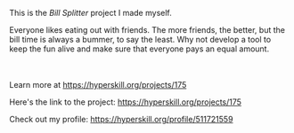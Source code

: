 This is the *Bill Splitter* project I made myself.


<p>Everyone likes eating out with friends. The more friends, the better, but the bill time is always a bummer, to say the least. Why not develop a tool to keep the fun alive and make sure that everyone pays an equal amount.</p><br/><br/>Learn more at <a href="https://hyperskill.org/projects/175?utm_source=ide&utm_medium=ide&utm_campaign=ide&utm_content=project-card">https://hyperskill.org/projects/175</a>

Here's the link to the project: https://hyperskill.org/projects/175

Check out my profile: https://hyperskill.org/profile/511721559